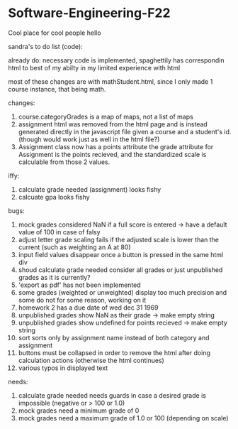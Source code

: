 # Software-Engineering-F22
Cool place for cool people
hello



sandra's to do list (code):

already do:
necessary code is implemented, spaghettily
has correspondin html to best of my abilty in my limited experience with html

most of these changes are with mathStudent.html, since I only made 1 course instance, that being math.

changes:
1. course.categoryGrades is a map of maps, not a list of maps
2. assignment html was removed from the html page and is instead generated directly in the javascript file given a course and a student's id.
      (though <script> stuff </script> would work just as well in the html file?)
3. Assignment class now has a points attribute
   the grade attribute for Assignment is the points recieved, and the standardized scale is calculable from those 2 values.
   
iffy:
1. calculate grade needed (assignment) looks fishy
2. calcuate gpa looks fishy

bugs:
1. mock grades considered NaN if a full score is entered -> have a default value of 100 in case of falsy
2. adjust letter grade scaling fails if the adjusted scale is lower than the current (such as weighting an A at 80)
3. input field values disappear once a button is pressed in the same html div
4. shoud calculate grade needed consider all grades or just unpublished grades as it is currently?
5. 'export as pdf' has not been implemented
6. some grades (weighted or unweighted) display too much precision and some do not for some reason, working on it
7. homework 2 has a due date of wed dec 31 1969
8. unpublished grades show NaN as their grade -> make empty string
9. unpublished grades show undefined for points recieved -> make empty string
10. sort sorts only by assignment name instead of both category and assignment
11. buttons must be collapsed in order to remove the html after doing calculation actions (otherwise the html continues)
13. various typos in displayed text

needs:
1. calculate grade needed needs guards in case a desired grade is impossible (negative or > 100 or 1.0)
2. mock grades need a minimum grade of 0
3. mock grades need a maximum grade of 1.0 or 100 (depending on scale)

